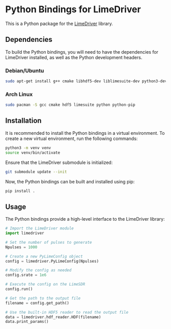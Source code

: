 # Python Bindings for LimeDriver

This is a Python package for the [LimeDriver](https://github.com/nqrduck/LimeDriver/) library.

## Dependencies

To build the Python bindings, you will need to have the dependencies for LimeDriver installed, as well as the Python development headers.

### Debian/Ubuntu

```bash
sudo apt-get install g++ cmake libhdf5-dev liblimesuite-dev python3-dev python3-pip python3-venv
```

### Arch Linux

```bash
sudo pacman -S gcc cmake hdf5 limesuite python python-pip
```

## Installation

It is recommended to install the Python bindings in a virtual environment. To create a new virtual environment, run the following commands:

```bash
python3 -m venv venv
source venv/bin/activate
```

Ensure that the LimeDriver submodule is initialized:

```bash
git submodule update --init
```

Now, the Python bindings can be built and installed using pip:

```bash
pip install .
```

## Usage

The Python bindings provide a high-level interface to the LimeDriver library:

```python
# Import the LimeDriver module
import limedriver

# Set the number of pulses to generate
Npulses = 1000

# Create a new PyLimeConfig object
config = limedriver.PyLimeConfig(Npulses)

# Modify the config as needed
config.srate = 1e6

# Execute the config on the LimeSDR
config.run()

# Get the path to the output file
filename = config.get_path()

# Use the built-in HDF5 reader to read the output file
data = limedriver.hdf_reader.HDF(filename)
data.print_params()
```

